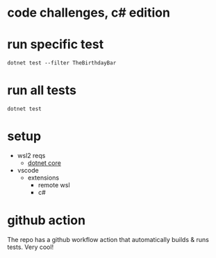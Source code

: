 # code challenges, c# edition

# run specific test
```
dotnet test --filter TheBirthdayBar
```

# run all tests
```
dotnet test
```

# setup
- wsl2 reqs
  - [dotnet core](https://docs.microsoft.com/en-us/dotnet/core/install/linux-ubuntu)
- vscode
  - extensions
    - remote wsl
    - c#

# github action
The repo has a github workflow action that automatically builds & runs tests. Very cool!